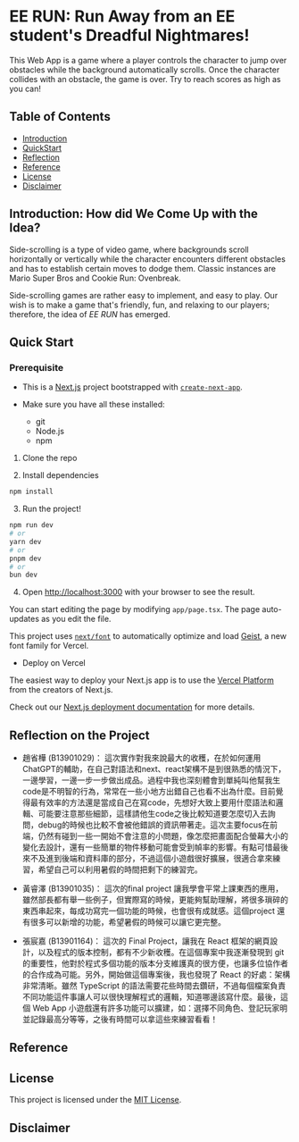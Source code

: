 # EE RUN: Run Away from an EE student's Dreadful Nightmares!

This Web App is a game where a player controls the character to jump over obstacles while the background automatically scrolls. Once the character collides with an obstacle, the game is over. Try to reach scores as high as you can!

## Table of Contents

- [Introduction](#introduction-how-did-we-come-up-with-the-idea)
- [QuickStart](#quick-start)
- [Reflection](#reflection-on-the-project)
- [Reference](#reference)
- [License](#license)
- [Disclaimer](#disclaimer)
## Introduction: How did We Come Up with the Idea?

Side-scrolling is a type of video game, where backgrounds scroll horizontally or vertically while the character encounters different obstacles and has to establish certain moves to dodge them. Classic instances are Mario Super Bros and Cookie Run: Ovenbreak.

Side-scrolling games are rather easy to implement, and easy to play. Our wish is to make a game that's friendly, fun, and relaxing to our players; therefore, the idea of _EE RUN_ has emerged.

## Quick Start
### Prerequisite

- This is a [Next.js](https://nextjs.org) project bootstrapped with [`create-next-app`](https://nextjs.org/docs/app/api-reference/cli/create-next-app).

- Make sure you have all these installed:
    - git
    - Node.js
    - npm

1. Clone the repo

2. Install dependencies
```bash
npm install
```

3. Run the project!

```bash
npm run dev
# or
yarn dev
# or
pnpm dev
# or
bun dev
```

4. Open [http://localhost:3000](http://localhost:3000) with your browser to see the result.

You can start editing the page by modifying `app/page.tsx`. The page auto-updates as you edit the file.

This project uses [`next/font`](https://nextjs.org/docs/app/building-your-application/optimizing/fonts) to automatically optimize and load [Geist](https://vercel.com/font), a new font family for Vercel.

- Deploy on Vercel

The easiest way to deploy your Next.js app is to use the [Vercel Platform](https://vercel.com/new?utm_medium=default-template&filter=next.js&utm_source=create-next-app&utm_campaign=create-next-app-readme) from the creators of Next.js.

Check out our [Next.js deployment documentation](https://nextjs.org/docs/app/building-your-application/deploying) for more details.

## Reflection on the Project
- 趙省樺 (B13901029)：
這次實作對我來說最大的收穫，在於如何運用ChatGPT的輔助，在自己對語法和next、react架構不是到很熟悉的情況下，一邊學習，一邊一步一步做出成品。過程中我也深刻體會到單純叫他幫我生code是不明智的行為，常常在一些小地方出錯自己也看不出為什麼。目前覺得最有效率的方法還是當成自己在寫code，先想好大致上要用什麼語法和邏輯、可能要注意那些細節，這樣請他生code之後比較知道要怎麼切入去詢問，debug的時候也比較不會被他錯誤的資訊帶著走。這次主要focus在前端，仍然有碰到一些一開始不會注意的小問題，像怎麼把畫面配合螢幕大小的變化去設計，還有一些簡單的物件移動可能會受到幀率的影響。有點可惜最後來不及進到後端和資料庫的部分，不過這個小遊戲很好擴展，很適合拿來練習，希望自己可以利用暑假的時間把剩下的練習完。

- 黃睿澤 (B13901035)：
這次的final project 讓我學會平常上課東西的應用，雖然部長都有舉一些例子，但實際寫的時候，更能夠幫助理解，將很多瑣碎的東西串起來，每成功寫完一個功能的時候，也會很有成就感。這個project 還有很多可以新增的功能，希望暑假的時候可以讓它更完整。

- 張宸嘉 (B13901164)：
這次的 Final Project，讓我在 React 框架的網頁設計，以及程式的版本控制，都有不少新收穫。在這個專案中我逐漸發現到 git 的重要性，他對於程式多個功能的版本分支維護真的很方便，也讓多位協作者的合作成為可能。另外，開始做這個專案後，我也發現了 React 的好處：架構非常清晰。雖然 TypeScript 的語法需要花些時間去鑽研，不過每個檔案負責不同功能這件事讓人可以很快理解程式的邏輯，知道哪邊該寫什麼。最後，這個 Web App 小遊戲還有許多功能可以擴建，如：選擇不同角色、登記玩家明並記錄最高分等等，之後有時間可以拿這些來練習看看！

## Reference

## License
This project is licensed under the [MIT License](LICENSE).

## Disclaimer